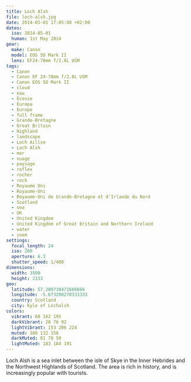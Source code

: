 ```yaml
---
title: Loch Alsh
file: loch-alsh.jpg
date: 2014-05-01 17:05:00 +02:00
dates:
  iso: 2014-05-01
  human: 1st May 2014
gear:
  make: Canon
  model: EOS 5D Mark II
  lens: EF24-70mm f/2.8L USM
tags:
  - Canon
  - Canon EF 24-70mm f/2.8L USM
  - Canon EOS 5D Mark II
  - cloud
  - eau
  - Écosse
  - Europa
  - Europe
  - full frame
  - Grande-Bretagne
  - Great Britain
  - Highland
  - landscape
  - Loch Aillse
  - Loch Alsh
  - mer
  - nuage
  - paysage
  - reflex
  - rocher
  - rock
  - Royaume Uni
  - Royaume-Uni
  - Royaume-Uni de Grande-Bretagne et d'Irlande du Nord
  - Scotland
  - sea
  - UK
  - United Kingdom
  - United Kingdom of Great Britain and Northern Ireland
  - water
  - zoom
settings:
  focal_length: 24
  iso: 200
  aperture: 6.3
  shutter_speed: 1/400
dimensions:
  width: 3500
  height: 2333
geo:
  latitude: 57.280738471666666
  longitude: -5.673200278333333
  country: Scotland
  city: Kyle of Lochalsh
colors:
  vibrant: 60 162 195
  darkVibrant: 28 76 92
  lightVibrant: 153 206 224
  muted: 108 132 156
  darkMuted: 81 70 50
  lightMuted: 183 184 191
---
```


Loch Alsh is a sea inlet between the isle of Skye in the Inner Hebrides and the Northwest Highlands of Scotland. The area is rich in history, and is increasingly popular with tourists.
